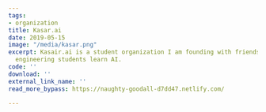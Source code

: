 ```yaml
---
tags:
- organization
title: Kasar.ai
date: 2019-05-15
image: "/media/kasar.png"
excerpt: Kasair.ai is a student organization I am founding with friends. It will help
  engineering students learn AI.
code: ''
download: ''
external_link_name: ''
read_more_bypass: https://naughty-goodall-d7dd47.netlify.com/

---
```

